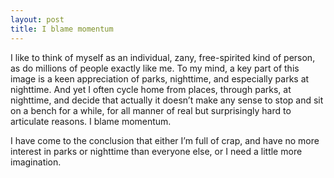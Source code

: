 ```yaml
---
layout: post
title: I blame momentum
---
```

I like to think of myself as an individual, zany, free-spirited kind of person, as do millions of people exactly like me. To my mind, a key part of this image is a keen appreciation of parks, nighttime, and especially parks at nighttime. And yet I often cycle home from places, through parks, at nighttime, and decide that actually it doesn’t make any sense to stop and sit on a bench for a while, for all manner of real but surprisingly hard to articulate reasons. I blame momentum.

I have come to the conclusion that either I’m full of crap, and have no more interest in parks or nighttime than everyone else, or I need a little more imagination.
